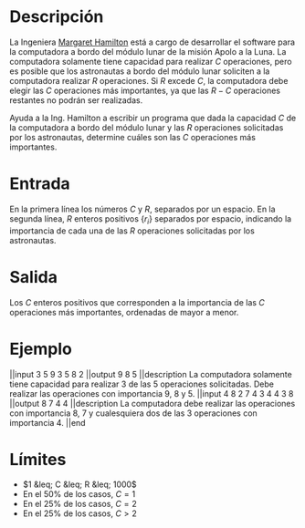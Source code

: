 # Descripción
La Ingeniera <a href="https://en.wikipedia.org/wiki/Margaret_Hamilton_(software_engineer)">Margaret Hamilton</a> está a cargo de desarrollar el software para la computadora a bordo del módulo lunar de la misión Apolo a la Luna. La computadora solamente tiene capacidad para realizar $C$ operaciones, pero es posible que los astronautas a bordo del módulo lunar soliciten a la computadora realizar $R$ operaciones. Si $R$ excede $C$, la computadora debe elegir las $C$ operaciones más importantes, ya que las $R-C$ operaciones restantes no podrán ser realizadas.

Ayuda a la Ing. Hamilton a escribir un programa que dada la capacidad $C$ de la computadora a bordo del módulo lunar y las $R$ operaciones solicitadas por los astronautas, determine cuáles son las $C$ operaciones más importantes.


# Entrada
En la primera línea los números $C$ y $R$, separados por un espacio. En la segunda línea, $R$ enteros positivos $\lbrace r_i \rbrace$ separados por espacio, indicando la importancia de cada una de las $R$ operaciones solicitadas por los astronautas. 

# Salida
Los $C$ enteros positivos que corresponden a la importancia de las $C$ operaciones más importantes, ordenadas de mayor a menor.

# Ejemplo

||input
3 5
9 3 5 8 2
||output
9 8 5
||description
La computadora solamente tiene capacidad para realizar 3 de las 5 operaciones solicitadas. Debe realizar las operaciones con importancia 9, 8 y 5.
||input
4 8
2 7 4 3 4 4 3 8
||output
8 7 4 4
||description
La computadora debe realizar las operaciones con importancia 8, 7 y cualesquiera dos de las 3 operaciones con importancia 4.
||end

# Límites

* $1 &leq; C &leq; R &leq; 1000$
* En el 50% de los casos, $C=1$
* En el 25% de los casos, $C=2$
* En el 25% de los casos, $C>2$


